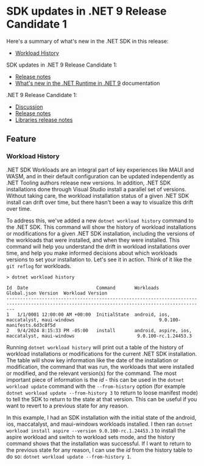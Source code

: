 # SDK updates in .NET 9 Release Candidate 1

Here's a summary of what's new in the .NET SDK in this release:

* [Workload History](#workload-history)

SDK updates in .NET 9 Release Candidate 1:

* [Release notes](sdk.md)
* [What's new in the .NET Runtime in .NET 9](https://learn.microsoft.com/dotnet/core/whats-new/dotnet-9/overview) documentation

.NET 9 Release Candidate 1:

* [Discussion](https://aka.ms/dotnet/9/rc1)
* [Release notes](README.md)
* [Libraries release notes](libraries.md)

## Feature

### Workload History

.NET SDK Workloads are an integral part of key experiences like MAUI and WASM, and in their default configuration can be updated independently as .NET Tooling authors release new versions. In addition, .NET SDK installations done through Visual Studio install a parallel set of versions. Without taking care, the workload installation status of a given .NET SDK install can drift over time, but there hasn't been a way to visualize this drift over time.

To address this, we've added a new `dotnet workload history` command to the .NET SDK. This command will show the history of workload installations or modifications for a given .NET SDK installation, including the versions of the workloads that were installed, and when they were installed. This command will help you understand the drift in workload installations over time, and help you make informed decisions about which workloads versions to set your installation to. Let's see it in action. Think of it like the `git reflog` for workloads.

```shell
> dotnet workload history

Id  Date                         Command       Workloads                                        Global.json Version  Workload Version
-----------------------------------------------------------------------------------------------------------------------------------------------
1   1/1/0001 12:00:00 AM +00:00  InitialState  android, ios, maccatalyst, maui-windows                               9.0.100-manifests.6d3c8f5d
2   9/4/2024 8:15:33 PM -05:00   install       android, aspire, ios, maccatalyst, maui-windows                       9.0.100-rc.1.24453.3
```

Running `dotnet workload history` will print out a table of the history of workload installations or modifications for the current .NET SDK installation. The table will show key information like the date of the installation or modification, the command that was run, the workloads that were installed or modified, and the relevant version(s) for the command.
The most important piece of information is the _id_ - this can be used in the `dotnet workload update` command with the `--from-history` option (for example `dotnet workload update --from-history 3` to return to loose manifest mode) to tell the SDK to return to the state at that version. This can be useful if you want to revert to a previous state for any reason.

In this example, I had an SDK installation with the initial state of the android, ios, maccatalyst, and maui-windows workloads installed. I then ran `dotnet workload install aspire --version 9.0.100-rc.1.24453.3` to install the aspire workload and switch to workload sets mode, and the history command shows that the installation was successful. If I want to return to the previous state for any reason, I can use the _id_ from the history table to do so: `dotnet workload update --from-history 1`.
